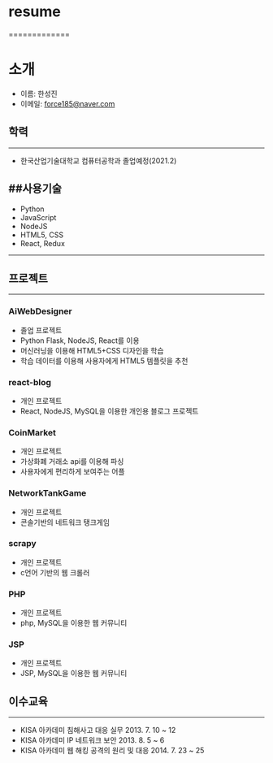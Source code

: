 # resume
=============
# 소개
* 이름: 한성진
* 이메일: force185@naver.com

## 학력
-------------
* 한국산업기술대학교 컴퓨터공학과 졸업예정(2021.2)

##사용기술
-------------
* Python
* JavaScript
* NodeJS
* HTML5, CSS
* React, Redux
-------------
## 프로젝트
-------------
### AiWebDesigner
* 졸업 프로젝트
* Python Flask, NodeJS, React를 이용
* 머신러닝을 이용해 HTML5+CSS 디자인을 학습
* 학습 데이터를 이용해 사용자에게 HTML5 템플릿을 추천

### react-blog
* 개인 프로젝트
* React, NodeJS, MySQL을 이용한 개인용 블로그 프로젝트

### CoinMarket
* 개인 프로젝트
* 가상화폐 거래소 api를 이용해 파싱
* 사용자에게 편리하게 보여주는 어플

### NetworkTankGame
* 개인 프로젝트
* 콘솔기반의 네트워크 탱크게임

### scrapy
* 개인 프로젝트
* c언어 기반의 웹 크롤러

### PHP
* 개인 프로젝트
* php, MySQL을 이용한 웹 커뮤니티

### JSP
* 개인 프로젝트
* JSP, MySQL을 이용한 웹 커뮤니티

## 이수교육
-------------
* KISA 아카데미 침해사고 대응 실무 2013. 7. 10 ~ 12
* KISA 아카데미 IP 네트워크 보안 2013. 8. 5 ~ 6
* KISA 아카데미 웹 해킹 공격의 원리 및 대응 2014. 7. 23 ~ 25

